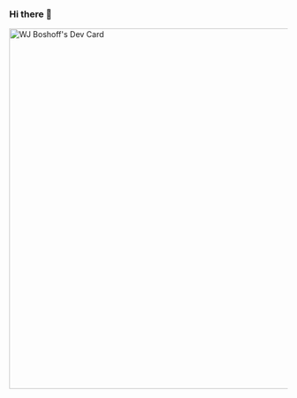 ### Hi there 👋

<a href="https://app.daily.dev/WJ-Bos"><img src="./devcard.png" width="652" alt="WJ Boshoff's Dev Card"/></a>
